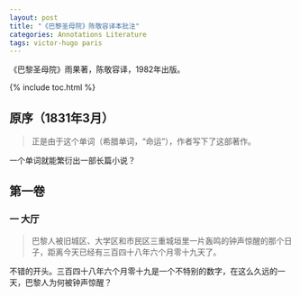 ```yaml
---
layout: post
title: "《巴黎圣母院》陈敬容译本批注"
categories: Annotations Literature
tags: victor-hugo paris
---
```


《巴黎圣母院》雨果著，陈敬容译，1982年出版。

{% include toc.html %}

## 原序（1831年3月）

> 正是由于这个单词（希腊单词，“命运”），作者写下了这部著作。

一个单词就能繁衍出一部长篇小说？

## 第一卷

### 一 大厅

> 巴黎人被旧城区、大学区和市民区三重城垣里一片轰鸣的钟声惊醒的那个日子，距离今天已经有三百四十八年六个月零十九天了。

不错的开头。三百四十八年六个月零十九是一个不特别的数字，在这么久远的一天，巴黎人为何被钟声惊醒？
